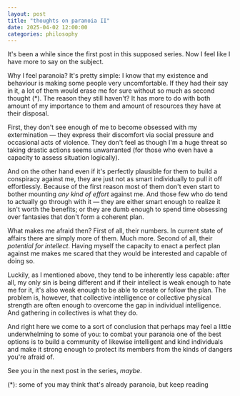 ```yaml
---
layout: post
title: "thoughts on paranoia II"
date: 2025-04-02 12:00:00
categories: philosophy
---
```


It's been a while since the first post in this supposed series. Now I
feel like I have more to say on the subject.

<cut />

Why I feel paranoia? It's pretty simple: I know that my existence and
behaviour is making some people very uncomfortable. If they had their
say in it, a lot of them would erase me for sure without so much as
second thought (*). The reason they still haven't? It has more to do
with both amount of my importance to them and amount of resources they
have at their disposal.

First, they don't see enough of me to become obsessed with my
extermination — they express their discomfort via social pressure and
occasional acts of violence. They don't feel as though I'm a huge
threat so taking drastic actions seems unwarranted (for those who even
have a capacity to assess situation logically).

And on the other hand even if it's perfectly plausible for them to
build a conspiracy against me, they are just not as smart individually
to pull it off effortlessly. Because of the first reason most of them
don't even start to bother mounting *any kind of effort* against
me. And those few who do tend to actually go through with it — they
are either smart enough to realize it isn't worth the benefits; or
they are dumb enough to spend time obsessing over fantasies that don't
form a coherent plan.

What makes me afraid then? First of all, their numbers. In current
state of affairs there are simply more of them. Much more. Second of
all, their *potential for intellect*. Having myself the capacity to
enact a perfect plan against me makes me scared that they would be
interested and capable of doing so.

Luckily, as I mentioned above, they tend to be inherently less
capable: after all, my only sin is being different and if their
intellect is weak enough to hate me for it, it's also weak enough to
be able to create or follow the plan. The problem is, however, that
collective intelligence or collective physical strength are often
enough to overcome the gap in individual intelligence. And gathering
in collectives is what they do.

And right here we come to a sort of conclusion that perhaps may feel a
little underwhelming to some of you: to combat your paranoia one of
the best options is to build a community of likewise intelligent and
kind individuals and make it strong enough to protect its members from
the kinds of dangers you're afraid of.

See you in the next post in the series, *maybe*.

(*): some of you may think that's already paranoia, but keep
reading
